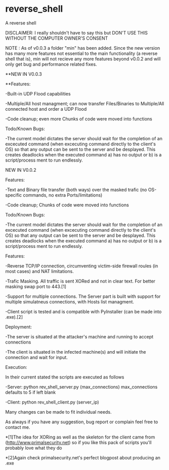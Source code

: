 # reverse_shell
A reverse shell 

DISCLAIMER: I really shouldn't have to say this but DON'T USE THIS WITHOUT THE COMPUTER OWNER'S CONSENT

NOTE : As of v0.0.3 a folder "min" has been added. Since the new version has many more features not essential to the main functionality (a reverse shell that is), min will not recieve any more features beyond v0.0.2 and will only get bug and performance related fixes.

**NEW IN V0.0.3

**Features:

  -Built-in UDP Flood capabilities
  
  -Multiple/All host managment; can now transfer Files/Binaries to Multiple/All connected host and order a UDP Flood
  
  -Code cleanup; even more Chunks of code were moved into functions

Todo/Known Bugs:

  -The current model dictates the server should wait for the completion of an excecuted command (when excecuting command directly to the client's OS) so that any output can be sent to the server and be desplayed. This creates deadlocks when the executed command a) has no output or b) is a script/process ment to run endlessly.   
  
NEW IN V0.0.2

Features:

  -Text and Binary file transfer (both ways) over the masked trafic (no OS-specific commands, no extra Ports/limitations)

  -Code cleanup; Chunks of code were moved into functions

Todo/Known Bugs:

  -The current model dictates the server should wait for the completion of an excecuted command (when excecuting command directly to the client's OS) so that any output can be sent to the server and be desplayed. This creates deadlocks when the executed command a) has no output or b) is a script/process ment to run endlessly. 

Features:

-Reverse TCP/IP connection, circumventing victim-side firewall roules (in most cases) and NAT limitations.

-Trafic Masking. All traffic is sent XORed and not in clear text. For better masking swap port to 443.[1]

-Support for multiple connections. The Server part is built with support for multiple simulatneus connections, with Hosts list managment.

-Client script is tested and is compatible with PyInstaller (can be made into .exe).[2]

Deployment:

-The server is situated at the attacker's machine and running to accept connections

-The client is situated in the infected machine(s) and will initiate the connection and wait for input.

Execution:

In their current stated the scripts are executed as follows

-Server: python rev_shell_server.py (max_connections) 
max_connections defaults to 5 if left blank

-Client: python rev_shell_client.py (server_ip)

Many changes can be made to fit individual needs.

As always if you have any suggestion, bug report or complain feel free to contact me.

*[1]The idea for XORing as well as the skeleton for the client came from (http://www.primalsecurity.net) so if you like this pack of scripts you'll probably love what they do

*[2]Again check primalsecurity.net's perfect blogpost about producing an .exe
